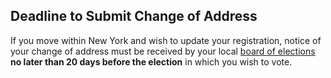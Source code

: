 ## Deadline to Submit Change of Address  

If you move within New York and wish to update your registration, notice of your change of address must be received by your local [board of elections](http://www.elections.ny.gov/CountyBoards.html) **no later than 20 days before the election** in which you wish to vote.  

